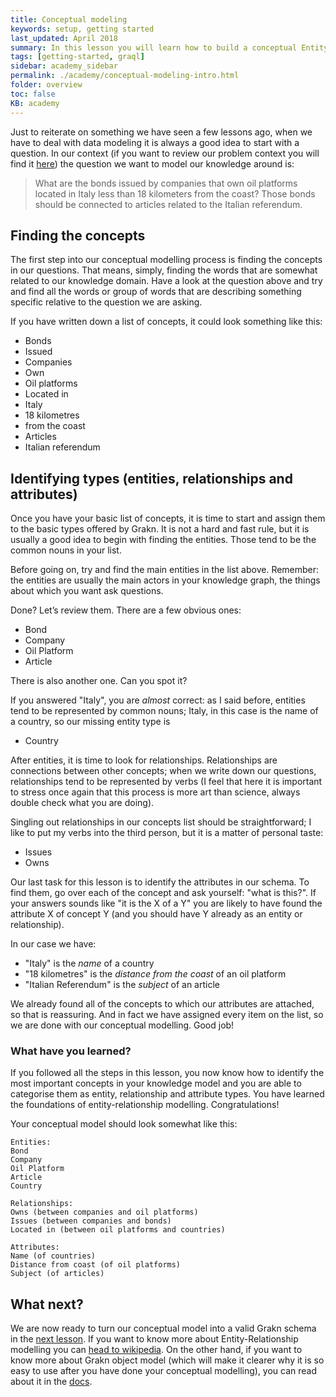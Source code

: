 ```yaml
---
title: Conceptual modeling
keywords: setup, getting started
last_updated: April 2018
summary: In this lesson you will learn how to build a conceptual Entity-Relationships model
tags: [getting-started, graql]
sidebar: academy_sidebar
permalink: ./academy/conceptual-modeling-intro.html
folder: overview
toc: false
KB: academy
---
```


Just to reiterate on something we have seen a few lessons ago, when we have to deal with data modeling it is always a good idea to start with a question. In our context (if you want to review our problem context you will find it [here](./graql-intro.html)) the question we want to model our knowledge around is:

> What are the bonds issued by companies that own oil platforms located in Italy less than 18 kilometers from the coast? Those bonds should be connected to articles related to the Italian referendum.

## Finding the concepts
The first step into our conceptual modelling process is finding the concepts in our questions. That means, simply, finding the words that are somewhat related to our knowledge domain. Have a look at the question above and try and find all the words or group of words that are describing something specific relative to the question we are asking.

If you have written down a list of concepts, it could look something like this:

  * Bonds
  * Issued
  * Companies
  * Own
  * Oil platforms
  * Located in
  * Italy
  * 18 kilometres
  * from the coast
  * Articles
  * Italian referendum

## Identifying types (entities, relationships and attributes)
Once you have your basic list of concepts, it is time to start and assign them to the basic types offered by Grakn. It is not a hard and fast rule, but it is usually a good idea to begin with finding the entities. Those tend to be the common nouns in your list.

Before going on, try and find the main entities in the list above. Remember: the entities are usually the main actors in your knowledge graph, the things about which you want ask questions.

Done? Let’s review them. There are a few obvious ones:

  * Bond
  * Company
  * Oil Platform
  * Article

There is also another one. Can you spot it?

If you answered "Italy", you are _almost_ correct: as I said before, entities tend to be represented by common nouns; Italy, in this case is the name of a country, so our missing entity type is

  * Country

After entities, it is time to look for relationships. Relationships are connections between other concepts; when we write down our questions, relationships tend to be represented by verbs (I feel that here it is important to stress once again that this process is more art than science, always double check what you are doing).

Singling out relationships in our concepts list should be straightforward; I like to put my verbs into the third person, but it is a matter of personal taste:

  * Issues
  * Owns

Our last task for this lesson is to identify the attributes in our schema. To find them, go over each of the concept and ask yourself: "what is this?". If your answers sounds like "it is the X of a Y" you are likely to have found the attribute X of concept Y (and you should have Y already as an entity or relationship).

In our case we have:

  * "Italy" is the _name_ of a country
  * "18 kilometres" is the _distance from the coast_ of an oil platform
  * "Italian Referendum" is the _subject_ of an article

We already found all of the concepts to which our attributes are attached, so that is reassuring. And in fact we have assigned every item on the list, so we are done with our conceptual modelling. Good job!

### What have you learned?
If you followed all the steps in this lesson, you now know how to identify the most important concepts in your knowledge model and you are able to categorise them as entity, relationship and attribute types. You have learned the foundations of entity-relationship modelling. Congratulations!

Your conceptual model should look somewhat like this:
```
Entities:
Bond
Company
Oil Platform
Article
Country

Relationships:
Owns (between companies and oil platforms)
Issues (between companies and bonds)
Located in (between oil platforms and countries)

Attributes:
Name (of countries)
Distance from coast (of oil platforms)
Subject (of articles)
```


## What next?
We are now ready to turn our conceptual model into a valid Grakn schema in the [next lesson](./schema-building.html). If you want to know more about Entity-Relationship modelling you can [head to wikipedia](https://en.wikipedia.org/wiki/Entity–relationship_model). On the other hand, if you want to know more about Grakn object model (which will make it clearer why it is so easy to use after you have done your conceptual modelling), you can read about it in the [docs](../index.html).
